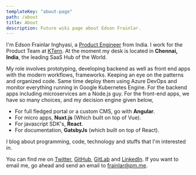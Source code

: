 ```yaml
---
templateKey: "about-page"
path: /about
title: About
description: Future wiki page about Edson Frainlar.
---
```


I'm Edson Frainlar Inghyasi, a [Product Engineer](https://github.com/Frainlar) from India. I work for the Product Team at [KTern](https://www.ktern.com/). At the moment my desk is located in **Chennai, India**, the leading SaaS Hub of the World.

My role involves prototyping, developing backend as well as front end apps with the modern workflows, frameworks. Keeping an eye on the patterns and organized code. Same time deploy them using Azure DevOps and monitor everything running in Google Kubernetes Engine. For the backend apps including microservices am a Node.js guy. For the front-end apps, we have so many choices, and my decision engine given below,

- For full fledged portal or a custom CMS, go with **Angular**.
- For micro apps, **Nuxt.js** (Which built on top of Vue).
- For javascript SDK's, **React**.
- For documentation, **GatsbyJs** (which built on top of React).

I blog about programming, code, technology and stuffs that I'm interested in.

You can find me on [Twitter](https://twitter.com/EdsonFrainlar), [GitHub](https://github.com/Frainlar), [GitLab](https://gitlab.com/Frainlar) and [LinkedIn](https://www.linkedin.com/in/edson-frainlar/). If you want to email me, go ahead and send an email to [frainlar@pm.me](mailto:frainlar@pm.me).
